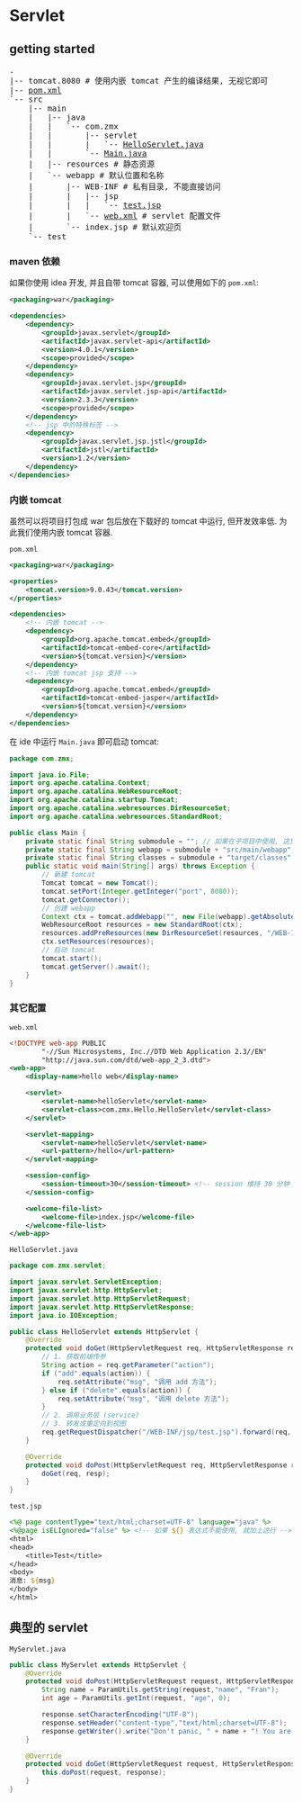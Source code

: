 # Servlet

## getting started

<pre>
.
|-- tomcat.8080 # 使用内嵌 tomcat 产生的编译结果, 无视它即可
|-- <a href="#pom.xml">pom.xml</a>
`-- src
    |-- main
    |   |-- java
    |   |   `-- com.zmx
    |   |       |-- servlet
    |   |       |   `-- <a href="#HelloServlet.java">HelloServlet.java</a>
    |   |       `-- <a href="#Main.java">Main.java</a>
    |   |-- resources # 静态资源
    |   `-- webapp # 默认位置和名称
    |       |-- WEB-INF # 私有目录, 不能直接访问
    |       |   |-- jsp
    |       |   |   `-- <a href="#test.jsp">test.jsp</a>
    |       |   `-- <a href="#web.xml">web.xml</a> # servlet 配置文件
    |       `-- index.jsp # 默认欢迎页
    `-- test
</pre>

### maven 依赖

如果你使用 idea 开发, 并且自带 tomcat 容器, 可以使用如下的 `pom.xml`:

```xml
<packaging>war</packaging>

<dependencies>
    <dependency>
        <groupId>javax.servlet</groupId>
        <artifactId>javax.servlet-api</artifactId>
        <version>4.0.1</version>
        <scope>provided</scope>
    </dependency>
    <dependency>
        <groupId>javax.servlet.jsp</groupId>
        <artifactId>javax.servlet.jsp-api</artifactId>
        <version>2.3.3</version>
        <scope>provided</scope>
    </dependency>
    <!-- jsp 中的特殊标签 -->
    <dependency>
        <groupId>javax.servlet.jsp.jstl</groupId>
        <artifactId>jstl</artifactId>
        <version>1.2</version>
    </dependency>
</dependencies>
```

### 内嵌 tomcat

虽然可以将项目打包成 war 包后放在下载好的 tomcat 中运行, 但开发效率低.
为此我们使用内嵌 tomcat 容器.

<code id="pom.xml">pom.xml</code>

```xml
<packaging>war</packaging>

<properties>
    <tomcat.version>9.0.43</tomcat.version>
</properties>

<dependencies>
    <!-- 内嵌 tomcat -->
    <dependency>
        <groupId>org.apache.tomcat.embed</groupId>
        <artifactId>tomcat-embed-core</artifactId>
        <version>${tomcat.version}</version>
    </dependency>
    <!-- 内嵌 tomcat jsp 支持 -->
    <dependency>
        <groupId>org.apache.tomcat.embed</groupId>
        <artifactId>tomcat-embed-jasper</artifactId>
        <version>${tomcat.version}</version>
    </dependency>
</dependencies>
```

在 ide 中运行 <code id="Main.java">Main.java</code> 即可启动 tomcat:

```java
package com.zmx;

import java.io.File;
import org.apache.catalina.Context;
import org.apache.catalina.WebResourceRoot;
import org.apache.catalina.startup.Tomcat;
import org.apache.catalina.webresources.DirResourceSet;
import org.apache.catalina.webresources.StandardRoot;

public class Main {
    private static final String submodule = ""; // 如果在子项目中使用, 这里换成子目录的名称, 如 "01-servlet/"
    private static final String webapp = submodule + "src/main/webapp";
    private static final String classes = submodule + "target/classes";
    public static void main(String[] args) throws Exception {
        // 新建 tomcat
        Tomcat tomcat = new Tomcat();
        tomcat.setPort(Integer.getInteger("port", 8080));
        tomcat.getConnector();
        // 创建 webapp
        Context ctx = tomcat.addWebapp("", new File(webapp).getAbsolutePath());
        WebResourceRoot resources = new StandardRoot(ctx);
        resources.addPreResources(new DirResourceSet(resources, "/WEB-INF/classes", new File(classes).getAbsolutePath(), "/"));
        ctx.setResources(resources);
        // 启动 tomcat
        tomcat.start();
        tomcat.getServer().await();
    }
}
```

### 其它配置

<code id="web.xml">web.xml</code>

```xml
<!DOCTYPE web-app PUBLIC
        "-//Sun Microsystems, Inc.//DTD Web Application 2.3//EN"
        "http://java.sun.com/dtd/web-app_2_3.dtd">
<web-app>
    <display-name>hello web</display-name>

    <servlet>
        <servlet-name>helloServlet</servlet-name>
        <servlet-class>com.zmx.Hello.HelloServlet</servlet-class>
    </servlet>

    <servlet-mapping>
        <servlet-name>helloServlet</servlet-name>
        <url-pattern>/hello</url-pattern>
    </servlet-mapping>

    <session-config>
        <session-timeout>30</session-timeout> <!-- session 维持 30 分钟 -->
    </session-config>

    <welcome-file-list>
        <welcome-file>index.jsp</welcome-file>
    </welcome-file-list>
</web-app>
```

<code id="HelloServlet.java">HelloServlet.java</code>

```java
package com.zmx.servlet;

import javax.servlet.ServletException;
import javax.servlet.http.HttpServlet;
import javax.servlet.http.HttpServletRequest;
import javax.servlet.http.HttpServletResponse;
import java.io.IOException;

public class HelloServlet extends HttpServlet {
    @Override
    protected void doGet(HttpServletRequest req, HttpServletResponse resp) throws ServletException, IOException {
        // 1. 获取前端传参
        String action = req.getParameter("action");
        if ("add".equals(action)) {
            req.setAttribute("msg", "调用 add 方法");
        } else if ("delete".equals(action)) {
            req.setAttribute("msg", "调用 delete 方法");
        }
        // 2. 调用业务层 (service)
        // 3. 转发或重定向到视图
        req.getRequestDispatcher("/WEB-INF/jsp/test.jsp").forward(req, resp);
    }

    @Override
    protected void doPost(HttpServletRequest req, HttpServletResponse resp) throws ServletException, IOException {
        doGet(req, resp);
    }
}
```

<code id="test.jsp">test.jsp</code>

```jsp
<%@ page contentType="text/html;charset=UTF-8" language="java" %>
<%@page isELIgnored="false" %> <!-- 如果 ${} 表达式不能使用, 就加上这行 -->
<html>
<head>
    <title>Test</title>
</head>
<body>
消息: ${msg}
</body>
</html>
```

## 典型的 servlet

`MyServlet.java`
```java
public class MyServlet extends HttpServlet {
    @Override
    protected void doPost(HttpServletRequest request, HttpServletResponse response) throws IOException {
        String name = ParamUtils.getString(request,"name", "Fran");
        int age = ParamUtils.getInt(request, "age", 0);

        response.setCharacterEncoding("UTF-8");
        response.setHeader("content-type","text/html;charset=UTF-8");
        response.getWriter().write("Don't panic, " + name + "! You are " + age + " now.");
    }

    @Override
    protected void doGet(HttpServletRequest request, HttpServletResponse response) throws IOException {
        this.doPost(request, response);
    }
}
```

